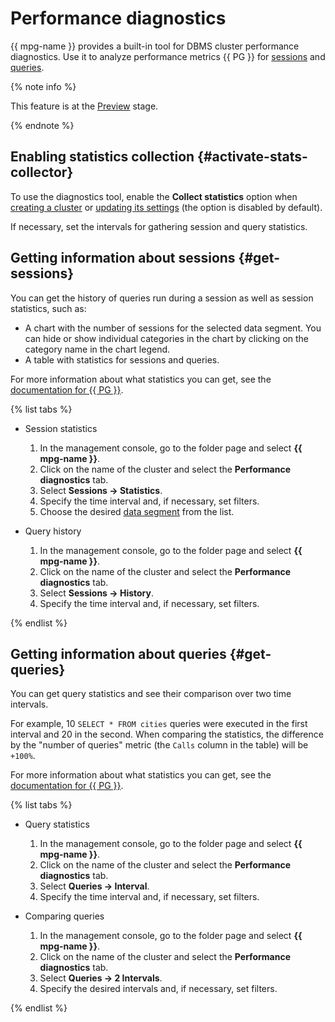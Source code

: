 # Performance diagnostics

{{ mpg-name }} provides a built-in tool for DBMS cluster performance diagnostics. Use it to analyze performance metrics {{ PG }} for [sessions](#get-sessions) and [queries](#get-queries).

{% note info %}

This feature is at the [Preview](../../overview/concepts/launch-stages.md) stage.

{% endnote %}

## Enabling statistics collection {#activate-stats-collector}

To use the diagnostics tool, enable the **Collect statistics** option when [creating a cluster](cluster-create.md) or [updating its settings](update.md#change-additional-settings) (the option is disabled by default).

If necessary, set the intervals for gathering session and query statistics.

## Getting information about sessions {#get-sessions}

You can get the history of queries run during a session as well as session statistics, such as:

- A chart with the number of sessions for the selected data segment. You can hide or show individual categories in the chart by clicking on the category name in the chart legend.
- A table with statistics for sessions and queries.

For more information about what statistics you can get, see the [documentation for {{ PG }}](https://www.postgresql.org/docs/current/monitoring-stats.html#MONITORING-PG-STAT-ACTIVITY-VIEW).

{% list tabs %}

- Session statistics
  1. In the management console, go to the folder page and select **{{ mpg-name }}**.
  1. Click on the name of the cluster and select the **Performance diagnostics** tab.
  1. Select **Sessions → Statistics**.
  1. Specify the time interval and, if necessary, set filters.
  1. Choose the desired [data segment](https://www.postgresql.org/docs/current/monitoring-stats.html#MONITORING-PG-STAT-ACTIVITY-VIEW) from the list.

- Query history
  1. In the management console, go to the folder page and select **{{ mpg-name }}**.
  1. Click on the name of the cluster and select the **Performance diagnostics** tab.
  1. Select **Sessions → History**.
  1. Specify the time interval and, if necessary, set filters.

{% endlist %}

## Getting information about queries {#get-queries}

You can get query statistics and see their comparison over two time intervals.

For example, 10 `SELECT * FROM cities` queries were executed in the first interval and 20 in the second. When comparing the statistics, the difference by the "number of queries" metric (the `Calls` column in the table) will be `+100%`.

For more information about what statistics you can get, see the [documentation for {{ PG }}](https://www.postgresql.org/docs/current/pgstatstatements.html#id-1.11.7.38.6).

{% list tabs %}

- Query statistics
  1. In the management console, go to the folder page and select **{{ mpg-name }}**.
  1. Click on the name of the cluster and select the **Performance diagnostics** tab.
  1. Select **Queries → Interval**.
  1. Specify the time interval and, if necessary, set filters.

- Comparing queries
  1. In the management console, go to the folder page and select **{{ mpg-name }}**.
  1. Click on the name of the cluster and select the **Performance diagnostics** tab.
  1. Select **Queries → 2 Intervals**.
  1. Specify the desired intervals and, if necessary, set filters.

{% endlist %}

